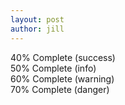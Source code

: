 ```yaml
---
layout: post
author: jill
---
```

<div class="progress">
  <div class="progress-bar progress-bar-success" role="progressbar" aria-valuenow="40"
  aria-valuemin="0" aria-valuemax="100" style="width:40%">
    40% Complete (success)
  </div>
</div>
 
<div class="progress">
  <div class="progress-bar progress-bar-info" role="progressbar" aria-valuenow="50"
  aria-valuemin="0" aria-valuemax="100" style="width:50%">
    50% Complete (info)
  </div>
</div>
 
<div class="progress">
  <div class="progress-bar progress-bar-warning" role="progressbar" aria-valuenow="60"
  aria-valuemin="0" aria-valuemax="100" style="width:60%">
    60% Complete (warning)
  </div>
</div>
 
<div class="progress">
  <div class="progress-bar progress-bar-danger" role="progressbar" aria-valuenow="70"
  aria-valuemin="0" aria-valuemax="100" style="width:70%">
    70% Complete (danger)
  </div>
</div>

